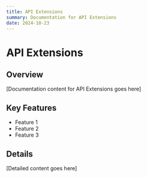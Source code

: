 ```yaml
---
title: API Extensions
summary: Documentation for API Extensions
date: 2024-10-23
---
```


# API Extensions

## Overview

[Documentation content for API Extensions goes here]

## Key Features

- Feature 1
- Feature 2
- Feature 3

## Details

[Detailed content goes here]
